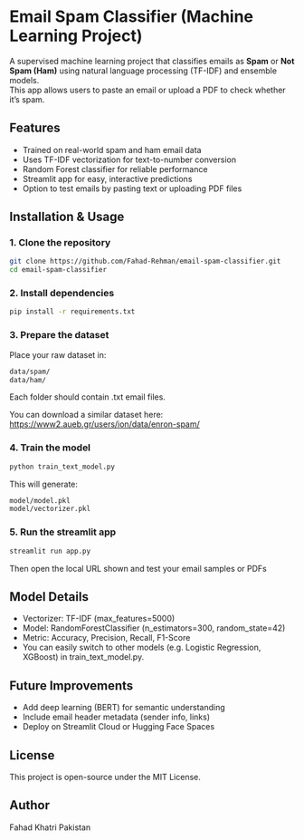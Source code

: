 # Email Spam Classifier (Machine Learning Project)

A supervised machine learning project that classifies emails as **Spam** or **Not Spam (Ham)** using natural language processing (TF-IDF) and ensemble models.  
This app allows users to paste an email or upload a PDF to check whether it’s spam.

## Features

- Trained on real-world spam and ham email data  
- Uses TF-IDF vectorization for text-to-number conversion  
- Random Forest classifier for reliable performance  
- Streamlit app for easy, interactive predictions  
- Option to test emails by pasting text or uploading PDF files  

## Installation & Usage

### 1. Clone the repository
```bash
git clone https://github.com/Fahad-Rehman/email-spam-classifier.git
cd email-spam-classifier
```
### 2. Install dependencies
```bash
pip install -r requirements.txt
```
### 3. Prepare the dataset
Place your raw dataset in:
```bash
data/spam/
data/ham/
```
Each folder should contain .txt email files.

You can download a similar dataset here:
https://www2.aueb.gr/users/ion/data/enron-spam/
### 4. Train the model
```bash
python train_text_model.py
```
This will generate:
```bash
model/model.pkl
model/vectorizer.pkl
```
### 5. Run the streamlit app
```bash
streamlit run app.py
```
Then open the local URL shown and test your email samples or PDFs

## Model Details

- Vectorizer: TF-IDF (max_features=5000)
- Model: RandomForestClassifier (n_estimators=300, random_state=42)
- Metric: Accuracy, Precision, Recall, F1-Score
- You can easily switch to other models (e.g. Logistic Regression, XGBoost) in train_text_model.py.

## Future Improvements

- Add deep learning (BERT) for semantic understanding
- Include email header metadata (sender info, links)
- Deploy on Streamlit Cloud or Hugging Face Spaces

## License

This project is open-source under the MIT License.

## Author

Fahad Khatri
Pakistan